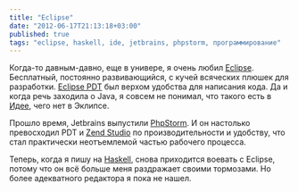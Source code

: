 ```yaml
---
title: "Eclipse"
date: "2012-06-17T21:13:18+03:00"
published: true
tags: "eclipse, haskell, ide, jetbrains, phpstorm, программирование"
---
```


Когда-то давным-давно, еще в универе, я очень любил [Eclipse](http://www.eclipse.org/). Бесплатный, постоянно
развивающийся, с кучей всяческих плюшек для разработки. [Eclipse PDT](http://projects.eclipse.org/projects/tools.pdt)
был верхом удобства для написания кода. Да и когда речь заходила о Java, я совсем не понимал, что такого есть
в [Идее](http://www.jetbrains.com/idea/), чего нет в Эклипсе.

Прошло время, Jetbrains выпустили [PhpStorm](http://www.jetbrains.com/phpstorm/). И он настолько превосходил PDT и
[Zend Studio](http://www.zend.com/products/studio/) по производительности и удобству, что стал практически неотъемлемой
частью рабочего процесса.

Теперь, когда я пишу на [Haskell](http://www.haskell.org/haskellwiki/Haskell), снова приходится воевать с Eclipse,
потому что он всё больше меня раздражает своими тормозами. Но более адекватного редактора я пока не нашел.
